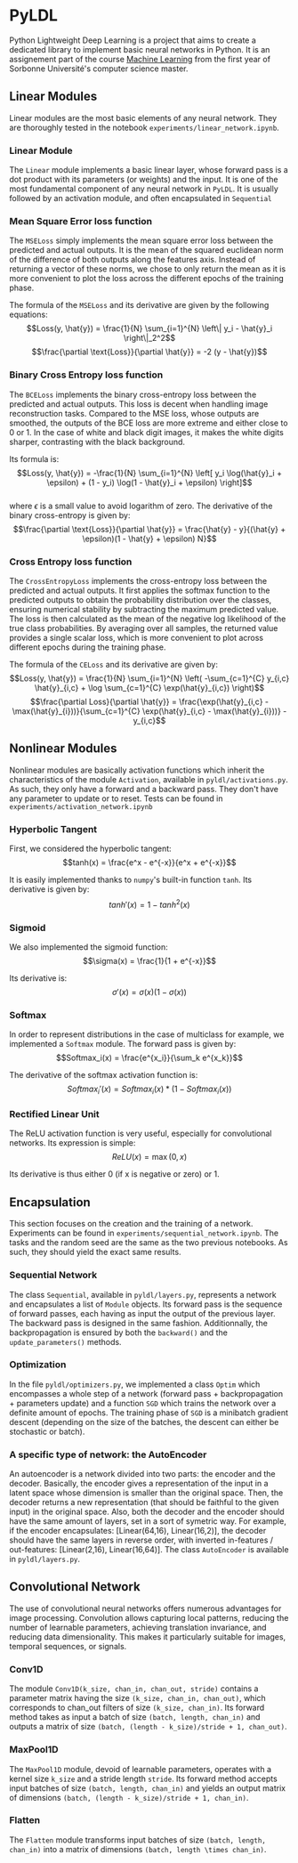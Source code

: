 # PyLDL

Python Lightweight Deep Learning is a project that aims to create a dedicated library to implement basic neural networks in Python. It is an assignement part of the course [Machine Learning](https://dac.lip6.fr/master/ml/) from the first year of Sorbonne Université's computer science master.


## Linear Modules

Linear modules are the most basic elements of any neural network. They are thoroughly tested in the notebook `experiments/linear_network.ipynb`.

### Linear Module

The `Linear` module implements a basic linear layer, whose forward pass is a dot product with its parameters (or weights) and the input. It is one of the most fundamental component of any neural network in `PyLDL`. It is usually followed by an activation module, and often encapsulated in `Sequential`

### Mean Square Error loss function

The `MSELoss` simply implements the mean square error loss between the predicted and actual outputs. It is the mean of the squared euclidean norm of the difference of both outputs along the features axis. Instead of returning a vector of these norms, we chose to only return the mean as it is more convenient to plot the loss across the different epochs of the training phase.

The formula of the `MSELoss` and its derivative are given by the following equations:
              $$Loss(y, \hat{y}) = \frac{1}{N} \sum_{i=1}^{N} \left\| y_i - \hat{y}_i \right\|_2^2$$
              $$\frac{\partial \text{Loss}}{\partial \hat{y}} = -2 (y - \hat{y})$$



### Binary Cross Entropy loss function

The `BCELoss` implements the binary cross-entropy loss between the predicted and actual outputs. This loss is decent when handling image reconstruction tasks. Compared to the MSE loss, whose outputs are smoothed, the outputs of the BCE loss are more extreme and either close to 0 or 1. In the case of white and black digit images, it makes the white digits sharper, contrasting with the black background.

Its formula is:
            $$Loss(y, \hat{y}) = -\frac{1}{N} \sum_{i=1}^{N} \left[ y_i \log(\hat{y}_i + \epsilon) + (1 - y_i) \log(1 - \hat{y}_i + \epsilon) \right]$$  
            where $\epsilon$ is a small value to avoid logarithm of zero. The derivative of the binary cross-entropy is given by:                
            $$\frac{\partial \text{Loss}}{\partial \hat{y}} = \frac{\hat{y} - y}{(\hat{y} + \epsilon)(1 - \hat{y} + \epsilon) N}$$

### Cross Entropy loss function

The `CrossEntropyLoss` implements the cross-entropy loss between the predicted and actual outputs. It first applies the softmax function to the predicted outputs to obtain the probability distribution over the classes, ensuring numerical stability by subtracting the maximum predicted value. The loss is then calculated as the mean of the negative log likelihood of the true class probabilities. By averaging over all samples, the returned value provides a single scalar loss, which is more convenient to plot across different epochs during the training phase. 

The formula of the `CELoss` and its derivative are given by:
            $$Loss(y, \hat{y}) = \frac{1}{N} \sum_{i=1}^{N} \left( -\sum_{c=1}^{C} y_{i,c} \hat{y}_{i,c} + \log \sum_{c=1}^{C} \exp(\hat{y}_{i,c}) \right)$$
            $$\frac{\partial Loss}{\partial \hat{y}} = \frac{\exp(\hat{y}_{i,c} - \max(\hat{y}_{i}))}{\sum_{c=1}^{C} \exp(\hat{y}_{i,c} - \max(\hat{y}_{i}))} - y_{i,c}$$
                


## Nonlinear Modules

Nonlinear modules are basically activation functions which inherit the characteristics of the module `Activation`, available in `pyldl/activations.py`. As such, they only have a forward and a backward pass. They don't have any parameter to update or to reset. Tests can be found in `experiments/activation_network.ipynb`

### Hyperbolic Tangent

First, we considered the hyperbolic tangent:
$$tanh(x) = \frac{e^x - e^{-x}}{e^x + e^{-x}}$$

It is easily implemented thanks to `numpy`'s built-in function `tanh`. Its derivative is given by:
$$tanh'(x) = 1 - tanh^2(x)$$

### Sigmoid

We also implemented the sigmoid function:
$$\sigma(x) = \frac{1}{1 + e^{-x}}$$

Its derivative is:
$$\sigma'(x) = \sigma(x)(1 - \sigma(x))$$

### Softmax

In order to represent distributions in the case of multiclass for example, we implemented a `Softmax` module. The forward pass is given by:
$$Softmax_i(x) = \frac{e^{x_i}}{\sum_k e^{x_k}}$$

The derivative of the softmax activation function is:
$$Softmax_i'(x) = Softmax_i(x) * (1 - Softmax_i(x))$$

### Rectified Linear Unit

The ReLU activation function is very useful, especially for convolutional networks. Its expression is simple:
$$ReLU(x) = \max(0,x)$$

Its derivative is thus either $0$ (if x is negative or zero) or $1$.


## Encapsulation

This section focuses on the creation and the training of a network. Experiments can be found in `experiments/sequential_network.ipynb`. The tasks and the random seed are the same as the two previous notebooks. As such, they should yield the exact same results.

### Sequential Network

The class `Sequential`, available in `pyldl/layers.py`, represents a network and encapsulates a list of `Module` objects. Its forward pass is the sequence of forward passes, each having as input the output of the previous layer. The backward pass is designed in the same fashion. Additionnally, the backpropagation is ensured by both the `backward()` and the `update_parameters()` methods.

### Optimization

In the file `pyldl/optimizers.py`, we implemented a class `Optim` which encompasses a whole step of a network (forward pass + backpropagation + parameters update) and a function `SGD` which trains the network over a definite amount of epochs. The training phase of `SGD` is a minibatch gradient descent (depending on the size of the batches, the descent can either be stochastic or batch).

### A specific type of network: the AutoEncoder

An autoencoder is a network divided into two parts: the encoder and the decoder. Basically, the encoder gives a representation of the input in a latent space whose dimension is smaller than the original space. Then, the decoder returns a new representation (that should be faithful to the given input) in the original space. Also, both the decoder and the encoder should have the same amount of layers, set in a sort of symetric way. For example, if the encoder encapsulates: [Linear(64,16), Linear(16,2)], the decoder should have the same layers in reverse order, with inverted in-features / out-features: [Linear(2,16), Linear(16,64)]. The class `AutoEncoder` is available in `pyldl/layers.py`.

## Convolutional Network
The use of convolutional neural networks offers numerous advantages for image processing. Convolution allows capturing local patterns, reducing the number of learnable parameters, achieving translation invariance, and reducing data dimensionality. This makes it particularly suitable for images, temporal sequences, or signals.

### Conv1D
The module `Conv1D(k_size, chan_in, chan_out, stride)` contains a parameter matrix having the size `(k_size, chan_in, chan_out)`, which corresponds to chan_out filters of size `(k_size, chan_in)`. Its forward method takes as input a batch of size `(batch, length, chan_in)` and outputs a matrix of size `(batch, (length - k_size)/stride + 1, chan_out)`.

### MaxPool1D
The `MaxPool1D` module, devoid of learnable parameters, operates with a kernel size `k_size` and a stride length `stride`. Its forward method accepts input batches of size `(batch, length, chan_in)` and yields an output matrix of dimensions `(batch, (length - k_size)/stride + 1, chan_in)`.

### Flatten
The `Flatten` module transforms input batches of size `(batch, length, chan_in)` into a matrix of dimensions `(batch, length \times chan_in)`.
